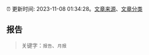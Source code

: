 :alarm_clock: 更新时间: 2023-11-08 01:34:28。[文章来源](/README.md)、[文章分类](/TAGS.md)

## 报告


> 关键字：`报告`、`月报`



